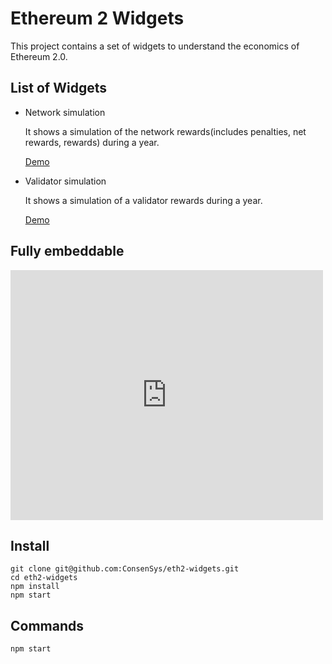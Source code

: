 # Ethereum 2 Widgets

This project contains a set of widgets to understand the economics of Ethereum 2.0.

## List of Widgets

- Network simulation
    
    It shows a simulation of the network rewards(includes penalties, net rewards, rewards) during a year.
    
    <a href="https://consensys.github.io/eth2-widgets/#/network-simulation" target="_blank">Demo</a>
    
- Validator simulation

    It shows a simulation of a validator rewards during a year.

    <a href="https://consensys.github.io/eth2-widgets/#/validator-simulation" target="_blank">Demo</a>

## Fully embeddable

<iframe width="500" height="400" src="https://consensys.github.io/eth2-widgets/#/validator-simulation" frameborder="0" allowfullscreen="true"></iframe>

## Install

```
git clone git@github.com:ConsenSys/eth2-widgets.git
cd eth2-widgets
npm install
npm start
```

## Commands

```
npm start

```
